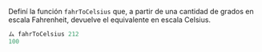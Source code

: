 Definí la función `fahrToCelsius` que, a partir de una cantidad de grados en escala Fahrenheit, devuelve el equivalente en escala Celsius.

```haskell
ム fahrToCelsius 212
100
```

